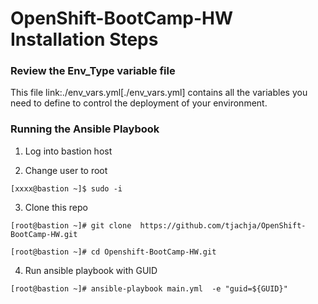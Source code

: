 # OpenShift-BootCamp-HW Installation Steps 

### Review the Env_Type variable file
This file link:./env_vars.yml[./env_vars.yml] contains all the variables you need to define to control the deployment of your environment.

### Running the Ansible Playbook
1. Log into bastion host 

2. Change user to root

```[xxxx@bastion ~]$ sudo -i```

3. Clone this repo

```[root@bastion ~]# git clone  https://github.com/tjachja/OpenShift-BootCamp-HW.git```

```[root@bastion ~]# cd Openshift-BootCamp-HW.git```

4. Run ansible playbook with GUID

```[root@bastion ~]# ansible-playbook main.yml  -e "guid=${GUID}"```
